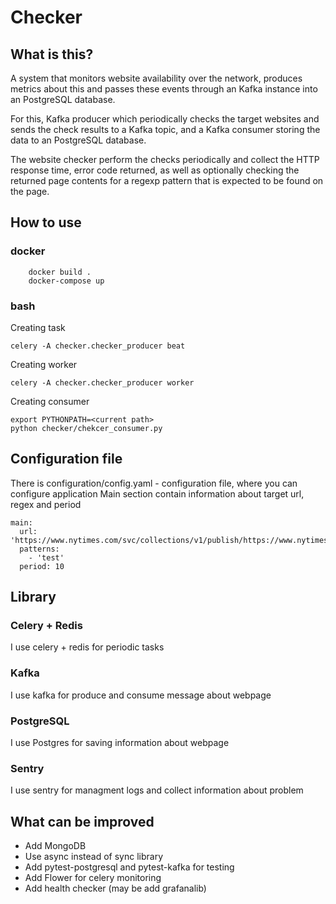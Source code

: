 # Checker

## What is this?

A system that monitors website availability over the
network, produces metrics about this and passes these events through an
Kafka instance into an PostgreSQL database.

For this, Kafka producer which periodically checks the target
websites and sends the check results to a Kafka topic, and a Kafka consumer
storing the data to an PostgreSQL database.

The website checker perform the checks periodically and collect the
HTTP response time, error code returned, as well as optionally checking the
returned page contents for a regexp pattern that is expected to be found on the
page.

## How to use

### docker

```
    docker build .
    docker-compose up
```

### bash

Creating task
```
celery -A checker.checker_producer beat
```

Creating worker
```
celery -A checker.checker_producer worker
```

Creating consumer
```
export PYTHONPATH=<current path>
python checker/chekcer_consumer.py
```

## Configuration file

There is configuration/config.yaml - configuration file, where you can configure application
Main section contain information about target url, regex and period
```
main:
  url: 'https://www.nytimes.com/svc/collections/v1/publish/https://www.nytimes.com/section/world/rss.xml'
  patterns:
    - 'test'
  period: 10
```

## Library

### Celery + Redis
I use celery + redis for periodic tasks

### Kafka
I use kafka for produce and consume message about webpage

### PostgreSQL
I use Postgres for saving information about webpage

### Sentry
I use sentry for managment logs and collect information about problem

## What can be improved

* Add MongoDB
* Use async instead of sync library
* Add pytest-postgresql and pytest-kafka for testing
* Add Flower for celery monitoring
* Add health checker (may be add grafanalib)